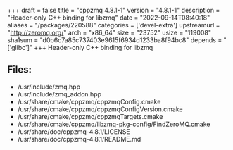 +++
draft = false
title = "cppzmq 4.8.1-1"
version = "4.8.1-1"
description = "Header-only C++ binding for libzmq"
date = "2022-09-14T08:40:18"
aliases = "/packages/220588"
categories = ['devel-extra']
upstreamurl = "http://zeromq.org/"
arch = "x86_64"
size = "23752"
usize = "119008"
sha1sum = "d0b6c7a85c737403e9615f6934d1233ba8f94bc8"
depends = "['glibc']"
+++
Header-only C++ binding for libzmq

## Files: 
* /usr/include/zmq.hpp
* /usr/include/zmq_addon.hpp
* /usr/share/cmake/cppzmq/cppzmqConfig.cmake
* /usr/share/cmake/cppzmq/cppzmqConfigVersion.cmake
* /usr/share/cmake/cppzmq/cppzmqTargets.cmake
* /usr/share/cmake/cppzmq/libzmq-pkg-config/FindZeroMQ.cmake
* /usr/share/doc/cppzmq-4.8.1/LICENSE
* /usr/share/doc/cppzmq-4.8.1/README.md
